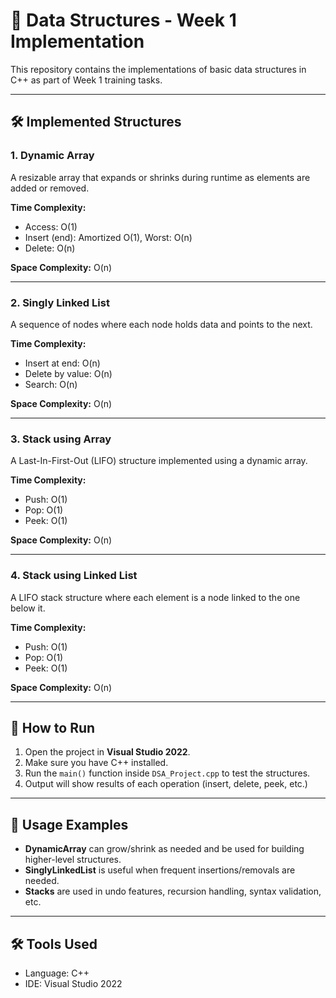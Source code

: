 ﻿# 📘 Data Structures - Week 1 Implementation

This repository contains the implementations of basic data structures in C++ as part of Week 1 training tasks.

---

## 🛠 Implemented Structures

### 1. Dynamic Array

A resizable array that expands or shrinks during runtime as elements are added or removed.

**Time Complexity:**
- Access: O(1)
- Insert (end): Amortized O(1), Worst: O(n)
- Delete: O(n)

**Space Complexity:** O(n)

---

### 2. Singly Linked List

A sequence of nodes where each node holds data and points to the next.

**Time Complexity:**
- Insert at end: O(n)
- Delete by value: O(n)
- Search: O(n)

**Space Complexity:** O(n)

---

### 3. Stack using Array

A Last-In-First-Out (LIFO) structure implemented using a dynamic array.

**Time Complexity:**
- Push: O(1)
- Pop: O(1)
- Peek: O(1)

**Space Complexity:** O(n)

---

### 4. Stack using Linked List

A LIFO stack structure where each element is a node linked to the one below it.

**Time Complexity:**
- Push: O(1)
- Pop: O(1)
- Peek: O(1)

**Space Complexity:** O(n)

---

## 🧪 How to Run

1. Open the project in **Visual Studio 2022**.
2. Make sure you have C++ installed.
3. Run the `main()` function inside `DSA_Project.cpp` to test the structures.
4. Output will show results of each operation (insert, delete, peek, etc.)

---

## 🧩 Usage Examples

- **DynamicArray** can grow/shrink as needed and be used for building higher-level structures.
- **SinglyLinkedList** is useful when frequent insertions/removals are needed.
- **Stacks** are used in undo features, recursion handling, syntax validation, etc.

---

## 🛠 Tools Used

- Language: C++
- IDE: Visual Studio 2022
